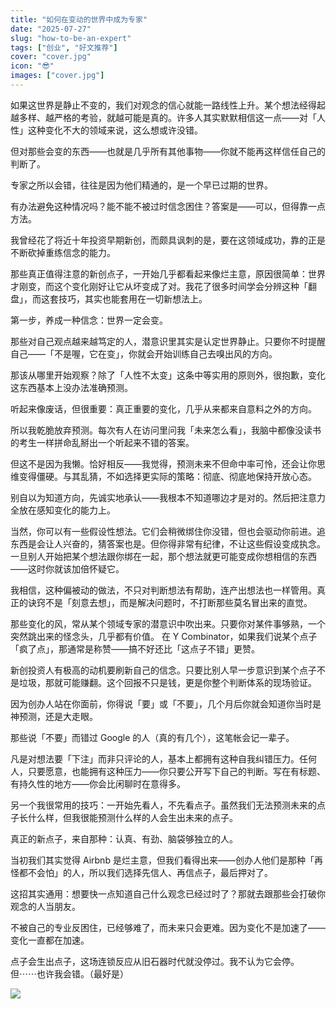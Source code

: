 ```yaml
---
title: "如何在变动的世界中成为专家"
date: "2025-07-27"
slug: "how-to-be-an-expert"
tags: ["创业", "好文推荐"]
cover: "cover.jpg"
icon: "😎"
images: ["cover.jpg"]
---
```

如果这世界是静止不变的，我们对观念的信心就能一路线性上升。某个想法经得起越多样、越严格的考验，就越可能是真的。许多人其实默默相信这一点——对「人性」这种变化不大的领域来说，这么想或许没错。



但对那些会变的东西——也就是几乎所有其他事物——你就不能再这样信任自己的判断了。



专家之所以会错，往往是因为他们精通的，是一个早已过期的世界。



有办法避免这种情况吗？能不能不被过时信念困住？答案是——可以，但得靠一点方法。



我曾经花了将近十年投资早期新创，而颇具讽刺的是，要在这领域成功，靠的正是不断砍掉重练信念的能力。



那些真正值得注意的新创点子，一开始几乎都看起来像烂主意，原因很简单：世界才刚变，而这个变化刚好让它从坏变成了对。我花了很多时间学会分辨这种「翻盘」，而这套技巧，其实也能套用在一切新想法上。



第一步，养成一种信念：世界一定会变。



那些对自己观点越来越笃定的人，潜意识里其实是认定世界静止。只要你不时提醒自己——「不是喔，它在变」，你就会开始训练自己去嗅出风的方向。



那该从哪里开始观察？除了「人性不太变」这条中等实用的原则外，很抱歉，变化这东西基本上没办法准确预测。



听起来像废话，但很重要：真正重要的变化，几乎从来都来自意料之外的方向。



所以我乾脆放弃预测。每次有人在访问里问我「未来怎么看」，我脑中都像没读书的考生一样拼命乱掰出一个听起来不错的答案。



但这不是因为我懒。恰好相反——我觉得，预测未来不但命中率可怜，还会让你思维变得僵硬。与其乱猜，不如选择更实际的策略：彻底、彻底地保持开放心态。



别自以为知道方向，先诚实地承认——我根本不知道哪边才是对的。然后把注意力全放在感知变化的能力上。



当然，你可以有一些假设性想法。它们会稍微绑住你没错，但也会驱动你前进。追东西是会让人兴奋的，猜答案也是。但你得非常有纪律，不让这些假设变成执念。
一旦别人开始把某个想法跟你绑在一起，那个想法就更可能变成你想相信的东西——这时你就该加倍怀疑它。



我相信，这种偏被动的做法，不只对判断想法有帮助，连产出想法也一样管用。真正的诀窍不是「刻意去想」，而是解决问题时，不打断那些莫名冒出来的直觉。



那些变化的风，常从某个领域专家的潜意识中吹出来。只要你对某件事够熟，一个突然跳出来的怪念头，几乎都有价值。
在 Y Combinator，如果我们说某个点子「疯了点」，那通常是称赞——搞不好还比「这点子不错」更赞。



新创投资人有极高的动机要刷新自己的信念。只要比别人早一步意识到某个点子不是垃圾，那就可能赚翻。这个回报不只是钱，更是你整个判断体系的现场验证。



因为创办人站在你面前，你得说「要」或「不要」，几个月后你就会知道你当时是神预测，还是大走眼。



那些说「不要」而错过 Google 的人（真的有几个），这笔帐会记一辈子。



凡是对想法要「下注」而非只评论的人，基本上都拥有这种自我纠错压力。任何人，只要愿意，也能拥有这种压力——你只要公开写下自己的判断。写在有标题、有持久性的地方——你会比闲聊时在意得多。



另一个我很常用的技巧：一开始先看人，不先看点子。虽然我们无法预测未来的点子长什么样，但我很能预测什么样的人会生出未来的点子。



真正的新点子，来自那种：认真、有劲、脑袋够独立的人。



当初我们其实觉得 Airbnb 是烂主意，但我们看得出来——创办人他们是那种「再怪都不会怕」的人，所以我们选择先信人、再信点子，最后押对了。



这招其实通用：想要快一点知道自己什么观念已经过时了？那就去跟那些会打破你观念的人当朋友。



不被自己的专业反困住，已经够难了，而未来只会更难。因为变化不是加速了——变化一直都在加速。



点子会生出点子，这场连锁反应从旧石器时代就没停过。我不认为它会停。
但⋯⋯也许我会错。（最好是）




![](https://prod-files-secure.s3.us-west-2.amazonaws.com/112d0858-5090-4d34-a606-b75eb8d65fd2/46476355-9cf3-4e99-9b7a-3531bc426380/1000202064.png?X-Amz-Algorithm=AWS4-HMAC-SHA256&X-Amz-Content-Sha256=UNSIGNED-PAYLOAD&X-Amz-Credential=ASIAZI2LB466XLDGDYPI%2F20250920%2Fus-west-2%2Fs3%2Faws4_request&X-Amz-Date=20250920T101158Z&X-Amz-Expires=3600&X-Amz-Security-Token=IQoJb3JpZ2luX2VjEHIaCXVzLXdlc3QtMiJHMEUCIHagWOX9QLP3qHhq6lrix10ZNVLrLg1xehq7BUW9QAwSAiEA8nnRChOM7H6abCV0YMTu2%2FpnH5mbwBkDXViLEsxrGQAqiAQI6v%2F%2F%2F%2F%2F%2F%2F%2F%2F%2FARAAGgw2Mzc0MjMxODM4MDUiDCKyWQh%2BrnFd4lEnbSrcA3mQBQ%2BXoKoswcN2f76hQkonAQnPI3D%2FDNNlijBXZEc5sK27em78DZJsdbBaWc7HBZa9FXuJ76EUBmXmxpWq4CIW%2BIRfRVratpKdR2Btz72AMsv4T9MTBEdVNN7Li5pq%2FmsBoWd3j9FrlVzE7D314p8J5WPuw0%2FlAUp2Kv8inxj2ZCGkAASOhIRSHeyvYbYB9IluDf0oTcXySUwWeusOUt%2FTPe2%2BRDtwfN6GOeYvtOVp0i6v%2BPV21MgzQ0y2P7X1tGq4TPBcnu9yBEubiY4rmmstGz6T60vnxckiYgyjMqSoFO2hjusrXO2BEjbagKnY2gxoUeZPUbbuQnHrGuvxDkrUauYZUmpgrkM%2F95gdq3ALv9LPgtl1sd%2Firf1ntolmIUcPpvWcLmtl5pT1fVG%2BtL5l3MSDkeo2umblTnjh1asgQHgP00Zg0Fu4HhCKf7D13BBxk6GseYOyk2LRY5BmArJE339uXXIJc4c20S5u2TXJHP6jSapGWpmRh43BTog%2Fo%2FW6irm3FyBDH7ZA%2BnsjdkdCZHaIzh2pKJGgWmi7VULY5inwYOUtQSXwzlh%2BypFnavPjKIuxElJhsoHHMu%2Fu2ydj0U%2BQ83AB6w2yRuMCwjJa9uhE4yJnBdYr5ViEMMHpucYGOqUB6rYfeP7REglLypTfvlNMaPHAxuDww%2FRom%2BdFH%2Fr%2FkJyCqmSFMKywjcT%2Fzl7JF3ztxr8MMlwfOOpfJaA5jqwAzyc8z3mxiF9YGfDO7SpZQij05hWO%2FaD1LilXChEkuqFuM7DvbwAowM6BYxc%2FI%2BhyjS0oTZ8GJU%2B9g6BdYBMLwMDweCWLHr5iQ%2Bx5IVSsSYEovjRlzdpH9TH6laHjc8g%2BYkjSCwCv&X-Amz-Signature=285388ec0de1785068b6eb99e5e36a9499b3e1dd22e9cc6f8005531701372666&X-Amz-SignedHeaders=host&x-amz-checksum-mode=ENABLED&x-id=GetObject)

